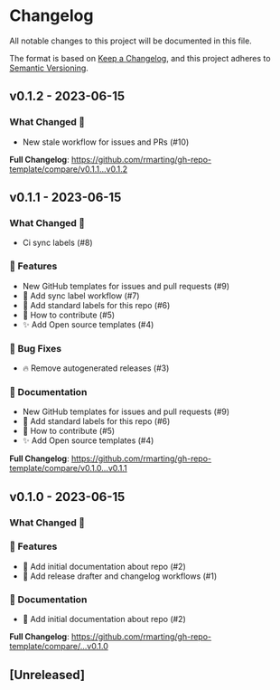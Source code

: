 # Changelog

All notable changes to this project will be documented in this file.

The format is based on [Keep a Changelog](https://keepachangelog.com/en/1.1.0/),
and this project adheres to [Semantic Versioning](https://semver.org/spec/v2.0.0.html).

## v0.1.2 - 2023-06-15

### What Changed 👀

- New stale workflow for issues and PRs (#10)

**Full Changelog**: https://github.com/rmarting/gh-repo-template/compare/v0.1.1...v0.1.2

## v0.1.1 - 2023-06-15

### What Changed 👀

- Ci sync labels (#8)

### 🚀 Features

- New GitHub templates for issues and pull requests (#9)
- 👷 Add sync label workflow (#7)
- 🎨 Add standard labels for this repo (#6)
- 📝 How to contribute (#5)
- ✨ Add Open source templates (#4)

### 🐛 Bug Fixes

- 🔥 Remove autogenerated releases (#3)

### 📄 Documentation

- New GitHub templates for issues and pull requests (#9)
- 🎨 Add standard labels for this repo (#6)
- 📝 How to contribute (#5)
- ✨ Add Open source templates (#4)

**Full Changelog**: https://github.com/rmarting/gh-repo-template/compare/v0.1.0...v0.1.1

## v0.1.0 - 2023-06-15

### What Changed 👀

### 🚀 Features

- 📝 Add initial documentation about repo (#2)
- 👷 Add release drafter and changelog workflows (#1)

### 📄 Documentation

- 📝 Add initial documentation about repo (#2)

**Full Changelog**: https://github.com/rmarting/gh-repo-template/compare/...v0.1.0

## [Unreleased]
